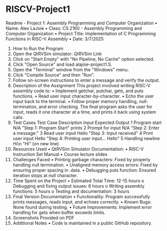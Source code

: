 # RISCV-Project1
Readme - Project 1: Assembly Programming and Computer Organization
•	Name: Alex LaJoie
•	Class: CS 2160 - Assembly Programming and Computer Organization
•	Project Title: Implementation of C Programming Functions in RISC-V Assembly
•	Date: 3/7/2025
1. How to Run the Program
1.	Open the QtRVSim simulator: QtRVSim Link
2.	Click on "Start Empty" with "No Pipeline, No Cache" option selected.
3.	Click "Open Source" and load alajoie-project1.S.
4.	Open the "Terminal" window from the "Windows" menu.
5.	Click "Compile Source" and then "Run".
6.	Follow on-screen instructions to enter a message and verify the output.
2. Description of the Assignment
This project involved writing RISC-V assembly code to:
•	Implement getchar, putchar, gets, and puts functions.
•	Read user input character-by-character.
•	Echo the user input back to the terminal.
•	Follow proper memory handling, null-termination, and error checking.
The final program asks the user for input, reads it one character at a time, and prints it back using system calls.
3. Test Cases
Test Case	Description	Input	Expected Output
1	Program start	N/A	"Step 1: Program Start" prints
2	Prompt for input	N/A	"Step 2: Enter a message:"
3	Read user input	Hello	"Step 3: Input received"
4	Print user input	Hello	"Step 4: Printing user input... Hello"
5	Handling newline	Hi\n	"Hi" (on new line)
4. Resources Used
•	QtRVSim Simulator Documentation: 
•	RISC-V Instruction Set Manual
•	Course lecture slides
5. Challenges Faced
•	Printing garbage characters: Fixed by properly handling null termination.
•	Unaligned memory access errors: Fixed by ensuring proper spacing in .data.
•	Debugging puts function: Ensured iteration stops at null character.
6. Time Spent on the Project
•	Estimated Total Time: 12-15 hours
o	Debugging and fixing output issues: 6 hours
o	Writing assembly functions: 5 hours
o	Testing and documentation: 3 hours
7. Final Version Documentation
•	Functionality: Program successfully prints messages, reads input, and echoes correctly.
•	Known Bugs: None found during testing.
•	Future Improvements: Implement error handling for gets when buffer exceeds limits.
8. Screenshots
Provided on PDF
9. Additional Notes
•	Code is maintained in a public GitHub repository.
